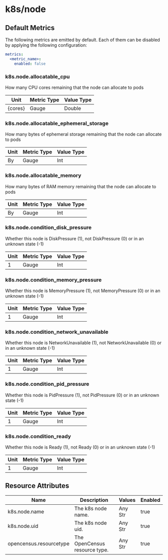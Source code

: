 [comment]: <> (Code generated by mdatagen. DO NOT EDIT.)

# k8s/node

## Default Metrics

The following metrics are emitted by default. Each of them can be disabled by applying the following configuration:

```yaml
metrics:
  <metric_name>:
    enabled: false
```

### k8s.node.allocatable_cpu

How many CPU cores remaining that the node can allocate to pods

| Unit | Metric Type | Value Type |
| ---- | ----------- | ---------- |
| {cores} | Gauge | Double |

### k8s.node.allocatable_ephemeral_storage

How many bytes of ephemeral storage remaining that the node can allocate to pods

| Unit | Metric Type | Value Type |
| ---- | ----------- | ---------- |
| By | Gauge | Int |

### k8s.node.allocatable_memory

How many bytes of RAM memory remaining that the node can allocate to pods

| Unit | Metric Type | Value Type |
| ---- | ----------- | ---------- |
| By | Gauge | Int |

### k8s.node.condition_disk_pressure

Whether this node is DiskPressure (1), not DiskPressure (0) or in an unknown state (-1)

| Unit | Metric Type | Value Type |
| ---- | ----------- | ---------- |
| 1 | Gauge | Int |

### k8s.node.condition_memory_pressure

Whether this node is MemoryPressure (1), not MemoryPressure (0) or in an unknown state (-1)

| Unit | Metric Type | Value Type |
| ---- | ----------- | ---------- |
| 1 | Gauge | Int |

### k8s.node.condition_network_unavailable

Whether this node is NetworkUnavailable (1), not NetworkUnavailable (0) or in an unknown state (-1)

| Unit | Metric Type | Value Type |
| ---- | ----------- | ---------- |
| 1 | Gauge | Int |

### k8s.node.condition_pid_pressure

Whether this node is PidPressure (1), not PidPressure (0) or in an unknown state (-1)

| Unit | Metric Type | Value Type |
| ---- | ----------- | ---------- |
| 1 | Gauge | Int |

### k8s.node.condition_ready

Whether this node is Ready (1), not Ready (0) or in an unknown state (-1)

| Unit | Metric Type | Value Type |
| ---- | ----------- | ---------- |
| 1 | Gauge | Int |

## Resource Attributes

| Name | Description | Values | Enabled |
| ---- | ----------- | ------ | ------- |
| k8s.node.name | The k8s node name. | Any Str | true |
| k8s.node.uid | The k8s node uid. | Any Str | true |
| opencensus.resourcetype | The OpenCensus resource type. | Any Str | true |
